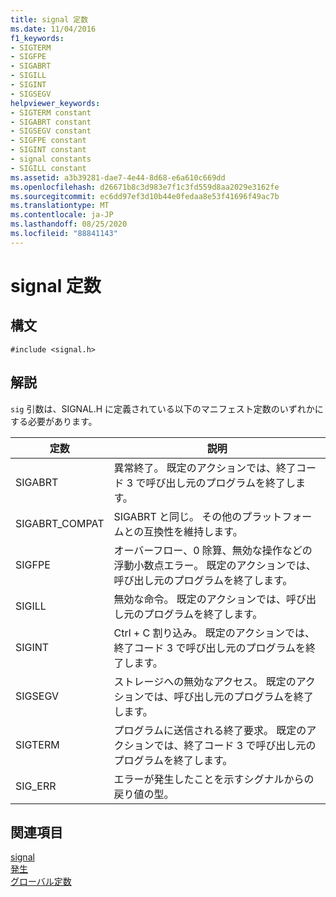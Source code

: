 ```yaml
---
title: signal 定数
ms.date: 11/04/2016
f1_keywords:
- SIGTERM
- SIGFPE
- SIGABRT
- SIGILL
- SIGINT
- SIGSEGV
helpviewer_keywords:
- SIGTERM constant
- SIGABRT constant
- SIGSEGV constant
- SIGFPE constant
- SIGINT constant
- signal constants
- SIGILL constant
ms.assetid: a3b39281-dae7-4e44-8d68-e6a610c669dd
ms.openlocfilehash: d26671b8c3d983e7f1c3fd559d8aa2029e3162fe
ms.sourcegitcommit: ec6dd97ef3d10b44e0fedaa8e53f41696f49ac7b
ms.translationtype: MT
ms.contentlocale: ja-JP
ms.lasthandoff: 08/25/2020
ms.locfileid: "88841143"
---
```

# <a name="signal-constants"></a>signal 定数

## <a name="syntax"></a>構文

```
#include <signal.h>
```

## <a name="remarks"></a>解説

`sig` 引数は、SIGNAL.H に定義されている以下のマニフェスト定数のいずれかにする必要があります。

|定数|説明|
|-|-|
|SIGABRT|異常終了。 既定のアクションでは、終了コード 3 で呼び出し元のプログラムを終了します。  |
|SIGABRT_COMPAT|SIGABRT と同じ。 その他のプラットフォームとの互換性を維持します。  |
|SIGFPE|オーバーフロー、0 除算、無効な操作などの浮動小数点エラー。 既定のアクションでは、呼び出し元のプログラムを終了します。  |
|SIGILL|無効な命令。 既定のアクションでは、呼び出し元のプログラムを終了します。  |
|SIGINT|Ctrl + C 割り込み。 既定のアクションでは、終了コード 3 で呼び出し元のプログラムを終了します。  |
|SIGSEGV|ストレージへの無効なアクセス。 既定のアクションでは、呼び出し元のプログラムを終了します。  |
|SIGTERM|プログラムに送信される終了要求。 既定のアクションでは、終了コード 3 で呼び出し元のプログラムを終了します。  |
|SIG_ERR|エラーが発生したことを示すシグナルからの戻り値の型。  |

## <a name="see-also"></a>関連項目

[signal](../c-runtime-library/reference/signal.md)<br/>
[発生](../c-runtime-library/reference/raise.md)<br/>
[グローバル定数](../c-runtime-library/global-constants.md)
